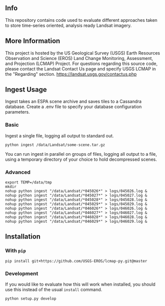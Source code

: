 ## Info

This repository contains code used to evaluate different approaches taken
to store time-series oriented, analysis ready Landsat imagery.

## More Information

This project is hosted by the US Geological Survey (USGS) Earth Resources Observation
and Science (EROS) Land Change Monitoring, Assessment, and Projection (LCMAP) Project.
For questions regarding this source code, please contact the Landsat Contact Us page
and specify USGS LCMAP in the "Regarding" section. https://landsat.usgs.gov/contactus.php


## Ingest Usage

Ingest takes an ESPA scene archive and saves tiles to a Cassandra database.
Create a .env file to specify your database configuration parameters.

### Basic

Ingest a single file, logging all output to standard out.

```
python ingest /data/Landsat/some-scene.tar.gz
```

You can run ingest in parallel on groups of files, logging all output to a file,
using a temporary directory of your choice to hold decompressed scenes.

### Advanced

```
export TEMP=/data/tmp
mkdir
nohup python ingest "/data/Landsat/*045026*" > logs/045026.log &
nohup python ingest "/data/Landsat/*045027*" > logs/045027.log &
nohup python ingest "/data/Landsat/*045028*" > logs/045028.log &
nohup python ingest "/data/Landsat/*045029*" > logs/045029.log &
nohup python ingest "/data/Landsat/*046026*" > logs/046026.log &
nohup python ingest "/data/Landsat/*046027*" > logs/046027.log &
nohup python ingest "/data/Landsat/*046028*" > logs/046028.log &
nohup python ingest "/data/Landsat/*046029*" > logs/046029.log &
```

## Installation

### With ``pip``

```
pip install git+https://github.com/USGS-EROS/lcmap-py.git@master
```

### Development

If you would like to evaluate how this will work when installed, you should
use this instead of the usual `install` command.

```
python setup.py develop
```
